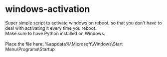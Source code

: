 # windows-activation
Super simple script to activate windows on reboot, so that you don't have to deal with activating it every time you reboot.<br>
Make sure to have Python installed on Windows.<br><br>
Place the file here:  %appdata%\Microsoft\Windows\Start Menu\Programs\Startup

